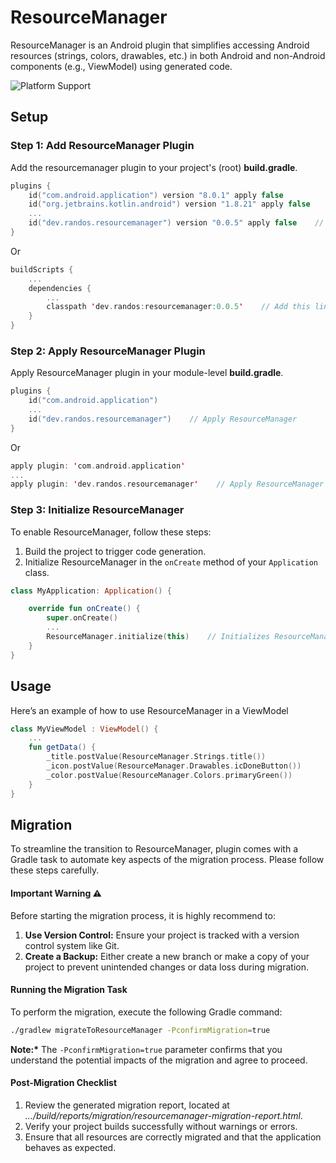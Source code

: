 # ResourceManager
ResourceManager is an Android plugin that simplifies accessing Android resources (strings, colors, drawables, etc.) in both Android and non-Android components (e.g., ViewModel) using generated code.

![Platform Support](https://img.shields.io/badge/platform-Android-brightgreen.svg)

## Setup

### Step 1: Add ResourceManager Plugin
Add the resourcemanager plugin to your project's (root) __build.gradle__.
```kotlin
plugins {
    id("com.android.application") version "8.0.1" apply false
    id("org.jetbrains.kotlin.android") version "1.8.21" apply false
    ...
    id("dev.randos.resourcemanager") version "0.0.5" apply false    // Add this line for ResourceManager support
}
```
Or
```kotlin
buildScripts {
    ...
    dependencies {
        ...
        classpath 'dev.randos:resourcemanager:0.0.5'    // Add this line for ResourceManager support
    }
}
```

### Step 2: Apply ResourceManager Plugin
Apply ResourceManager plugin in your module-level __build.gradle__.
```kotlin
plugins {
    id("com.android.application")
    ...
    id("dev.randos.resourcemanager")    // Apply ResourceManager
}
```
Or
```kotlin
apply plugin: 'com.android.application'
...
apply plugin: 'dev.randos.resourcemanager'    // Apply ResourceManager
```

### Step 3: Initialize ResourceManager
To enable ResourceManager, follow these steps:

1. Build the project to trigger code generation.
2. Initialize ResourceManager in the `onCreate` method of your `Application` class.

```kotlin
class MyApplication: Application() {

    override fun onCreate() {
        super.onCreate()
        ...
        ResourceManager.initialize(this)    // Initializes ResourceManager
    }
}
```

## Usage
Here’s an example of how to use ResourceManager in a ViewModel

```kotlin
class MyViewModel : ViewModel() {
    ...
    fun getData() {
        _title.postValue(ResourceManager.Strings.title())
        _icon.postValue(ResourceManager.Drawables.icDoneButton())
        _color.postValue(ResourceManager.Colors.primaryGreen())
    }
}
```

## Migration
To streamline the transition to ResourceManager, plugin comes with a Gradle task to automate key aspects of the migration process. Please follow these steps carefully.

#### Important Warning ⚠️

Before starting the migration process, it is highly recommend to:
1.	__Use Version Control:__ Ensure your project is tracked with a version control system like Git.
2.	__Create a Backup:__ Either create a new branch or make a copy of your project to prevent unintended changes or data loss during migration.

#### Running the Migration Task

To perform the migration, execute the following Gradle command:

```bash
./gradlew migrateToResourceManager -PconfirmMigration=true
```
__Note:*__ The `-PconfirmMigration=true` parameter confirms that you understand the potential impacts of the migration and agree to proceed.

#### Post-Migration Checklist
1. Review the generated migration report, located at *.../build/reports/migration/resourcemanager-migration-report.html*.
2. Verify your project builds successfully without warnings or errors.
3. Ensure that all resources are correctly migrated and that the application behaves as expected.